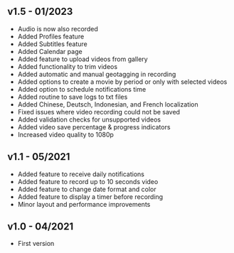 ## v1.5 - 01/2023
- Audio is now also recorded
- Added Profiles feature
- Added Subtitles feature
- Added Calendar page
- Added feature to upload videos from gallery
- Added functionality to trim videos
- Added automatic and manual geotagging in recording
- Added options to create a movie by period or only with selected videos
- Added option to schedule notifications time
- Added routine to save logs to txt files
- Added Chinese, Deutsch, Indonesian, and French localization
- Fixed issues where video recording could not be saved
- Added validation checks for unsupported videos
- Added video save percentage & progress indicators
- Increased video quality to 1080p

## v1.1 - 05/2021
- Added feature to receive daily notifications
- Added feature to record up to 10 seconds video
- Added feature to change date format and color
- Added feature to display a timer before recording
- Minor layout and performance improvements

## v1.0 - 04/2021
- First version

